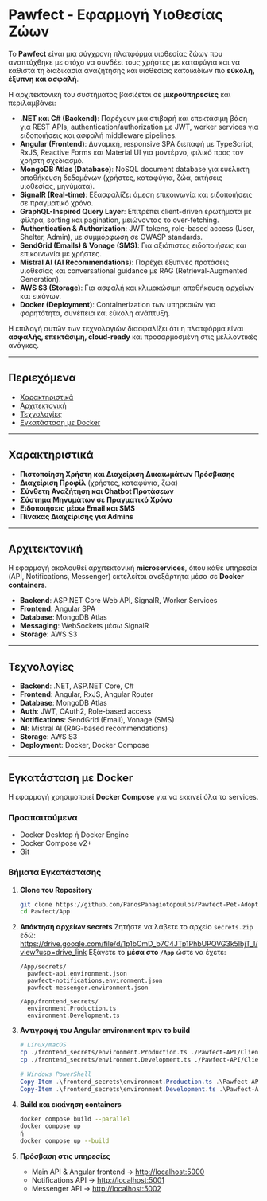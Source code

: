 # Pawfect - Εφαρμογή Υιοθεσίας Ζώων

Το **Pawfect** είναι μια σύγχρονη πλατφόρμα υιοθεσίας ζώων που αναπτύχθηκε με στόχο να συνδέει τους χρήστες με καταφύγια και να καθιστά τη διαδικασία αναζήτησης και υιοθεσίας κατοικιδίων πιο **εύκολη, έξυπνη και ασφαλή**.  

Η αρχιτεκτονική του συστήματος βασίζεται σε **μικροϋπηρεσίες** και περιλαμβάνει:

- **.NET και C# (Backend)**: Παρέχουν μια στιβαρή και επεκτάσιμη βάση για REST APIs, authentication/authorization με JWT, worker services για ειδοποιήσεις και ασφαλή middleware pipelines.
- **Angular (Frontend)**: Δυναμική, responsive SPA διεπαφή με TypeScript, RxJS, Reactive Forms και Material UI για μοντέρνο, φιλικό προς τον χρήστη σχεδιασμό.
- **MongoDB Atlas (Database)**: NoSQL document database για ευέλικτη αποθήκευση δεδομένων (χρήστες, καταφύγια, ζώα, αιτήσεις υιοθεσίας, μηνύματα).
- **SignalR (Real-time)**: Εξασφαλίζει άμεση επικοινωνία και ειδοποιήσεις σε πραγματικό χρόνο.
- **GraphQL-Inspired Query Layer**: Επιτρέπει client-driven ερωτήματα με φίλτρα, sorting και pagination, μειώνοντας το over-fetching.
- **Authentication & Authorization**: JWT tokens, role-based access (User, Shelter, Admin), με συμμόρφωση σε OWASP standards.
- **SendGrid (Emails) & Vonage (SMS)**: Για αξιόπιστες ειδοποιήσεις και επικοινωνία με χρήστες.
- **Mistral AI (AI Recommendations)**: Παρέχει έξυπνες προτάσεις υιοθεσίας και conversational guidance με RAG (Retrieval-Augmented Generation).
- **AWS S3 (Storage)**: Για ασφαλή και κλιμακώσιμη αποθήκευση αρχείων και εικόνων.
- **Docker (Deployment)**: Containerization των υπηρεσιών για φορητότητα, συνέπεια και εύκολη ανάπτυξη.

Η επιλογή αυτών των τεχνολογιών διασφαλίζει ότι η πλατφόρμα είναι **ασφαλής, επεκτάσιμη, cloud-ready** και προσαρμοσμένη στις μελλοντικές ανάγκες.

---

## Περιεχόμενα

- [Χαρακτηριστικά](#χαρακτηριστικά)
- [Αρχιτεκτονική](#αρχιτεκτονική)
- [Τεχνολογίες](#τεχνολογίες)
- [Εγκατάσταση με Docker](#εγκατάσταση-με-docker)
---

## Χαρακτηριστικά

- **Πιστοποίηση Χρήστη και Διαχείριση Δικαιωμάτων Πρόσβασης**
- **Διαχείριση Προφίλ** (χρήστες, καταφύγια, ζώα)
- **Σύνθετη Αναζήτηση και Chatbot Προτάσεων**
- **Σύστημα Μηνυμάτων σε Πραγματικό Χρόνο**
- **Ειδοποιήσεις μέσω Email και SMS**
- **Πίνακας Διαχείρισης για Admins**

---

## Αρχιτεκτονική

Η εφαρμογή ακολουθεί αρχιτεκτονική **microservices**, όπου κάθε υπηρεσία (API, Notifications, Messenger) εκτελείται ανεξάρτητα μέσα σε **Docker containers**.  

- **Backend**: ASP.NET Core Web API, SignalR, Worker Services  
- **Frontend**: Angular SPA  
- **Database**: MongoDB Atlas  
- **Messaging**: WebSockets μέσω SignalR  
- **Storage**: AWS S3  

---

## Τεχνολογίες

- **Backend**: .NET, ASP.NET Core, C#  
- **Frontend**: Angular, RxJS, Angular Router  
- **Database**: MongoDB Atlas  
- **Auth**: JWT, OAuth2, Role-based access  
- **Notifications**: SendGrid (Email), Vonage (SMS)  
- **AI**: Mistral AI (RAG-based recommendations)  
- **Storage**: AWS S3  
- **Deployment**: Docker, Docker Compose  

---

## Εγκατάσταση με Docker

Η εφαρμογή χρησιμοποιεί **Docker Compose** για να εκκινεί όλα τα services.

### Προαπαιτούμενα
- Docker Desktop ή Docker Engine  
- Docker Compose v2+  
- Git  

### Βήματα Εγκατάστασης

1. **Clone του Repository**
   ```bash
   git clone https://github.com/PanosPanagiotopoulos/Pawfect-Pet-Adoption-App.git Pawfect
   cd Pawfect/App
   ```

2. **Απόκτηση αρχείων secrets**
   Ζητήστε να λάβετε το αρχείο `secrets.zip` εδώ: https://drive.google.com/file/d/1p1bCmD_b7C4JTp1PhbUPQVG3k5lbjT_I/view?usp=drive_link
   Εξάγετε το **μέσα στο `/App`** ώστε να έχετε:

   ```
   /App/secrets/
     pawfect-api.environment.json
     pawfect-notifications.environment.json
     pawfect-messenger.environment.json

   /App/frontend_secrets/
     environment.Production.ts
     environment.Development.ts
   ```

3. **Αντιγραφή του Angular environment πριν το build**
   ```bash
   # Linux/macOS
   cp ./frontend_secrets/environment.Production.ts ./Pawfect-API/Client/src/environments/environment.Production.ts
   cp ./frontend_secrets/environment.Development.ts ./Pawfect-API/Client/src/environments/environment.Development.ts
   ```

   ```powershell
   # Windows PowerShell
   Copy-Item .\frontend_secrets\environment.Production.ts .\Pawfect-API\Client\src\environments\environment.Production.ts -Force
   Copy-Item .\frontend_secrets\environment.Development.ts .\Pawfect-API\Client\src\environments\environment.Development.ts -Force
   ```

4. **Build και εκκίνηση containers**
   ```bash
   docker compose build --parallel
   docker compose up
   ή
   docker compose up --build
   ```

5. **Πρόσβαση στις υπηρεσίες**
   - Main API & Angular frontend → [http://localhost:5000](http://localhost:5000)  
   - Notifications API → [http://localhost:5001](http://localhost:5001)  
   - Messenger API → [http://localhost:5002](http://localhost:5002)  
